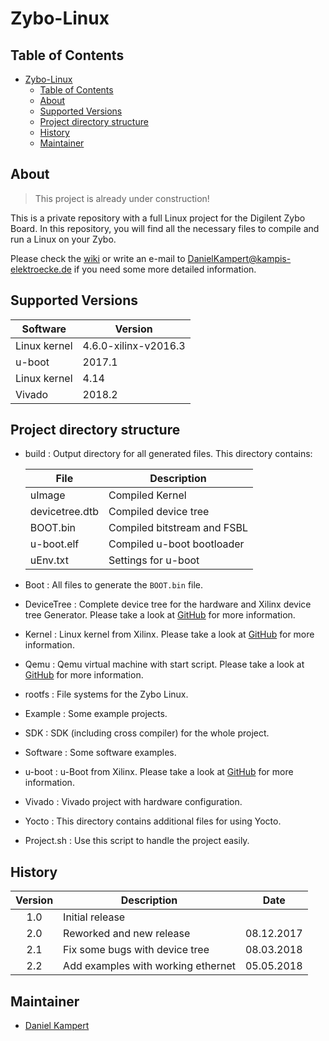 # Zybo-Linux

## Table of Contents

- [Zybo-Linux](#zybo-linux)
  - [Table of Contents](#table-of-contents)
  - [About](#about)
  - [Supported Versions](#supported-versions)
  - [Project directory structure](#project-directory-structure)
  - [History](#history)
  - [Maintainer](#maintainer)

## About

> This project is already under construction!

This is a private repository with a full Linux project for the Digilent Zybo Board.
In this repository, you will find all the necessary files to compile and run a Linux on your Zybo.

Please check the [wiki](https://gitlab.com/Kampi/Zybo-Linux/wikis/home) or write an e-mail to <DanielKampert@kampis-elektroecke.de> if you need some more detailed information.

## Supported Versions

| Software | Version|
|-------------------|----------------------------|
| Linux kernel | 4.6.0-xilinx-v2016.3 |
| u-boot | 2017.1 |
| Linux kernel | 4.14 |
| Vivado | 2018.2 |

## Project directory structure

- build : Output directory for all generated files. This directory contains:

    | File               | Description                  |
    |------------------|----------------------------|
    | uImage             | Compiled Kernel              |
    | devicetree.dtb     | Compiled device tree         |
    | BOOT.bin           | Compiled bitstream and FSBL  |
    | u-boot.elf         | Compiled u-boot bootloader   |
    | uEnv.txt | Settings for u-boot          |

- Boot : All files to generate the `BOOT.bin` file.
- DeviceTree : Complete device tree for the hardware and Xilinx device tree Generator. Please take a look at [GitHub](https://github.com/Xilinx/device-tree-xlnx) for more information.
- Kernel : Linux kernel from Xilinx. Please take a look at [GitHub](https://github.com/Xilinx/linux-xlnx) for more information.
- Qemu : Qemu virtual machine with start script. Please take a look at [GitHub](https://github.com/Xilinx/qemu) for more information.
- rootfs : File systems for the Zybo Linux.
- Example : Some example projects.
- SDK : SDK (including cross compiler) for the whole project.
- Software : Some software examples.
- u-boot : u-Boot from Xilinx. Please take a look at [GitHub](https://github.com/Xilinx/u-boot-xlnx) for more information.
- Vivado : Vivado project with hardware configuration.
- Yocto : This directory contains additional files for using Yocto.
- Project.sh : Use this script to handle the project easily.

## History

| Version   | Description                    | Date       |
|:---------:|------------------------------|:----------:|
| 1.0       | Initial release                |            |
| 2.0       | Reworked and new release       | 08.12.2017 |
| 2.1       | Fix some bugs with device tree | 08.03.2018 |
| 2.2       | Add examples with working ethernet  | 05.05.2018 |

## Maintainer

- [Daniel Kampert](DanielKampert@kampis-elektroecke.de)
